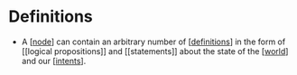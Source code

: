 # Definitions

- A [[node]] can contain an arbitrary number of [[definitions]] in the form of [[logical propositions]] and [[statements]] about the state of the [[world]] and our [[intents]].


[//begin]: # "Autogenerated link references for markdown compatibility"
[node]: node "Node"
[definitions]: definitions "Definitions"
[world]: world "World"
[intents]: intents "Intents"
[//end]: # "Autogenerated link references"